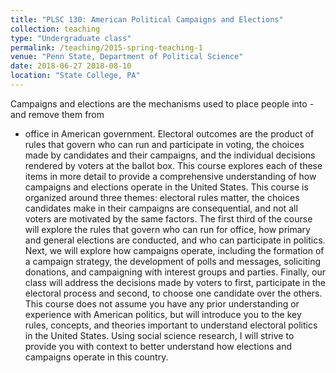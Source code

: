 ```yaml
---
title: "PLSC 130: American Political Campaigns and Elections"
collection: teaching
type: "Undergraduate class"
permalink: /teaching/2015-spring-teaching-1
venue: "Penn State, Department of Political Science"
date: 2018-06-27 2018-08-10
location: "State College, PA"
---
```


Campaigns and elections are the mechanisms used to place people into - and remove them from
- office in American government. Electoral outcomes are the product of rules that govern who
can run and participate in voting, the choices made by candidates and their campaigns, and the
individual decisions rendered by voters at the ballot box. This course explores each of these
items in more detail to provide a comprehensive understanding of how campaigns and elections
operate in the United States.
This course is organized around three themes: electoral rules matter, the choices candidates make
in their campaigns are consequential, and not all voters are motivated by the same factors. The
first third of the course will explore the rules that govern who can run for office, how primary and
general elections are conducted, and who can participate in politics. Next, we will explore how
campaigns operate, including the formation of a campaign strategy, the development of polls
and messages, soliciting donations, and campaigning with interest groups and parties. Finally,
our class will address the decisions made by voters to first, participate in the electoral process
and second, to choose one candidate over the others.
This course does not assume you have any prior understanding or experience with American
politics, but will introduce you to the key rules, concepts, and theories important to understand
electoral politics in the United States. Using social science research, I will strive to provide you
with context to better understand how elections and campaigns operate in this country.
